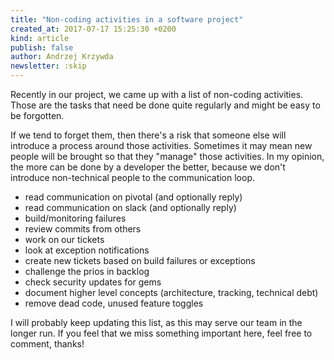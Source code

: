 ```yaml
---
title: "Non-coding activities in a software project"
created_at: 2017-07-17 15:25:30 +0200
kind: article
publish: false
author: Andrzej Krzywda
newsletter: :skip
---
```


Recently in our project, we came up with a list of non-coding activities. Those are the tasks that need be done quite regularly and might be easy to be forgotten.

<!-- more -->

If we tend to forget them, then there's a risk that someone else will introduce a process around those activities. Sometimes it may mean new people will be brought so that they "manage" those activities. In my opinion, the more can be done by a developer the better, because we don't introduce non-technical people to the communication loop.

* read communication on pivotal (and optionally reply)
* read communication on slack (and optionally reply)
* build/monitoring failures
* review commits from others
* work on our tickets
* look at exception notifications
* create new tickets based on build failures or exceptions
* challenge the prios in backlog
* check security updates for gems
* document higher level concepts (architecture, tracking, technical debt)
* remove dead code, unused feature toggles

I will probably keep updating this list, as this may serve our team in the longer run. If you feel that we miss something important here, feel free to comment, thanks!